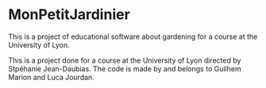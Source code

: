 # MonPetitJardinier
This is a project of educational software about gardening for a course at the University of Lyon.

This is a project done for a course at the University of Lyon directed by Stpéhanie Jean-Daubias. The code is made by and belongs to Guilhem Marion and Luca Jourdan.
